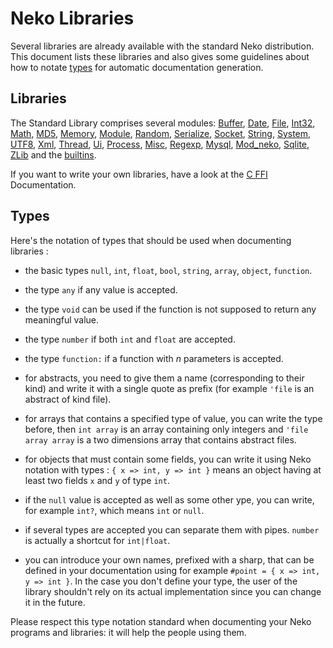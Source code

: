 # Neko Libraries

Several libraries are already available with the standard Neko distribution. This document lists these libraries and also gives some guidelines about how to notate [types](#types) for automatic documentation generation.



## Libraries

The Standard Library comprises several modules: [Buffer](/doc/view/buffer), [Date](/doc/view/date), [File](/doc/view/file), [Int32](/doc/view/int32), [Math](/doc/view/math), [MD5](/doc/view/md5), [Memory](/doc/view/memory), [Module](/doc/view/module), [Random](/doc/view/random), [Serialize](/doc/view/serialize), [Socket](/doc/view/socket), [String](/doc/view/string), [System](/doc/view/sys), [UTF8](/doc/view/utf8), [Xml](/doc/view/xml), [Thread](/doc/view/thread), [Ui](/doc/view/ui), [Process](/doc/view/process), [Misc](/doc/view/misc), [Regexp](/doc/view/regexp), [Mysql](/doc/view/mysql), [Mod_neko](/doc/view/cgi), [Sqlite](/doc/view/sqlite), [ZLib](/doc/view/zlib) and the [builtins](/doc/view/builtins).

If you want to write your own libraries, have a look at the [C FFI](/ffi) Documentation.



## Types

Here's the notation of types that should be used when documenting libraries :



- the basic types `null`, `int`, `float`, `bool`, `string`, `array`, `object`, `function`.

- the type `any` if any value is accepted.

- the type `void` can be used if the function is not supposed to return any meaningful value.

- the type `number` if both `int` and `float` are accepted.

- the type `function:` if a function with *n* parameters is accepted.

- for abstracts, you need to give them a name (corresponding to their kind) and write it with a single quote as prefix (for example `'file` is an abstract of kind file).

- for arrays that contains a specified type of value, you can write the type before, then `int array` is an array containing only integers and `'file array array` is a two dimensions array that contains abstract files.

- for objects that must contain some fields, you can write it using Neko notation with types : `{ x => int, y => int }` means an object having at least two fields `x` and `y` of type `int`.

- if the `null` value is accepted as well as some other ype, you can write, for example `int?`, which means `int` or `null`.

- if several types are accepted you can separate them with pipes. `number` is actually a shortcut for `int|float`.

- you can introduce your own names, prefixed with a sharp, that can be defined in your documentation using for example `#point = { x => int, y => int }`. In the case you don't define your type, the user of the library shouldn't rely on its actual implementation since you can change it in the future.

Please respect this type notation standard when documenting your Neko programs and libraries: it will help the people using them.
